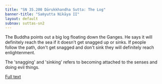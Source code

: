 ```yaml
---
title: "SN 35.200 Dārukkhandha Sutta: The Log"
banner-title: "Saṁyutta Nikāya II" 
layout: default 
subnav: suttas-sn2
---
```


The Buddha points out a big log floating down the Ganges. He says it will definitely reach the sea if it doesn't get snagged up or sinks. If people follow the path, don't get snagged and don't sink they will definitely reach enlightenment.  


The 'snagging' and 'sinking' refers to becoming attached to the senses and doing evil things.

[Full text](https://www.dhammatalks.org/suttas/SN/SN35_200.html)
